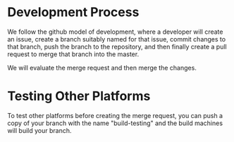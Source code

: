 # Development Process

We follow the github model of development, where a developer will create an issue, create a branch suitably named for that issue, commit changes to that branch, push the branch to the repository, and then finally create a pull request to merge that branch into the master.

We will evaluate the merge request and then merge the changes.

# Testing Other Platforms

To test other platforms before creating the merge request, you can push a copy of your branch with the name "build-testing" and the build machines will build your branch.